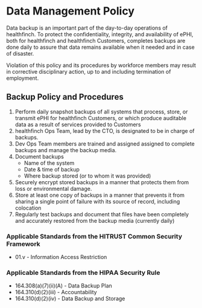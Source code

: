 # Data Management Policy

Data backup is an important part of the day-to-day operations of healthfinch. To protect the confidentiality, integrity, and availability of ePHI, both for healthfinch and healthfinch Customers, completes backups are done daily to assure that data remains available when it needed and in case of disaster.

Violation of this policy and its procedures by workforce members may result in corrective disciplinary action, up to and including termination of employment.

## Backup Policy and Procedures

1. Perform daily snapshot backups of all systems that process, store, or transmit ePHI for healthfinch Customers, or which produce auditable data as a result of services provided to Customers
2. healthfinch Ops Team, lead by the CTO, is designated to be in charge of backups.
3. Dev Ops Team members are trained and assigned assigned to complete backups and manage the backup media.
4. Document backups 
	* Name of the system
	* Date & time of backup
	* Where backup stored (or to whom it was provided)
5. Securely encrypt stored backups in a manner that protects them from loss or environmental damage.
6. Store at least one copy of backups in a manner that prevents it from sharing a single point of failure with its source of record, including colocation
7. Regularly test backups and document that files have been completely and accurately restored from the backup media (currently daily)

### Applicable Standards from the HITRUST Common Security Framework

* 01.v - Information Access Restriction

### Applicable Standards from the HIPAA Security Rule

* 164.308(a)(7)(ii)(A) - Data Backup Plan
* 164.310(d)(2)(iii) - Accountability
* 164.310(d)(2)(iv) - Data Backup and Storage
